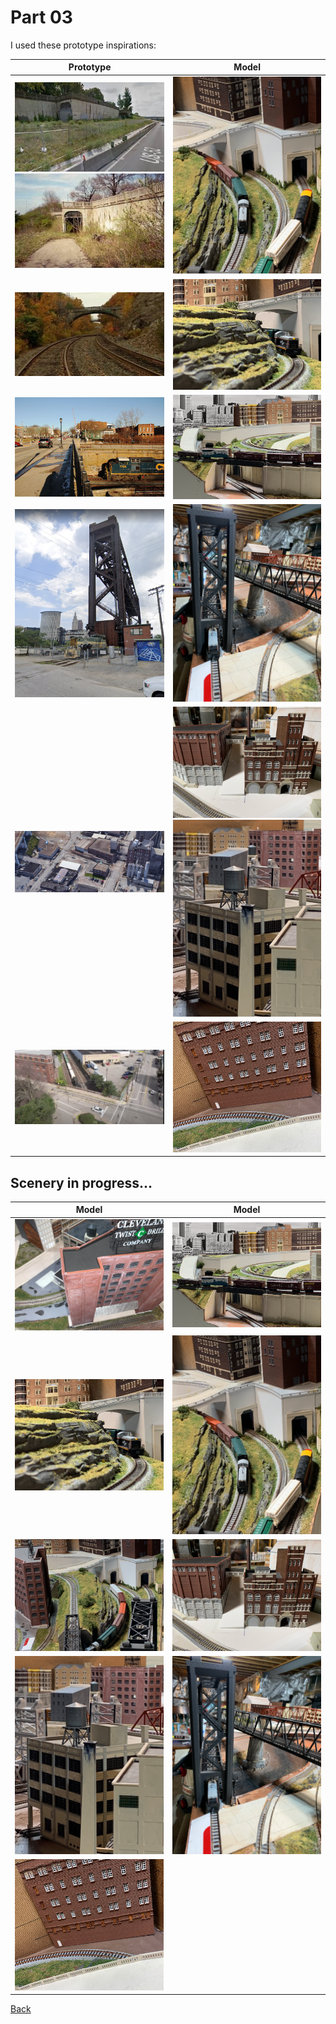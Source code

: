 # Part 03

I used these prototype inspirations:

Prototype         |        Model              
:----------------------------------:|:----------------------------------:
![road above railroad tracks](../part02/iu-4.jpeg) ![road above railroad tracks](../part02/iu-2.jpeg) | ![](c.png) 
![cut](../part02/iu-3.jpeg)  |  ![](b.png)
![cut](../part02/iu.jpeg) | ![](a.png)
![Lift Bridge Road Crossing](Screen18.png) | ![](IMG_0957.png)
![Flats Industry](industry.png) | ![](e.png) ![](IMG_0772.png)
![Road Overpass](liftBridgeRoadCrossing.png) | ![](IMG_0959.png)

## Scenery in progress...

Model         |        Model              
:----------------------------------:|:----------------------------------:
![](1.png) | ![](a.png)
![](b.png) | ![](c.png)
![](d.png) | ![](e.png)
![](IMG_0772.png) | ![](IMG_0957.png)
![](IMG_0959.png) | 

[Back](../Scenery.md)
